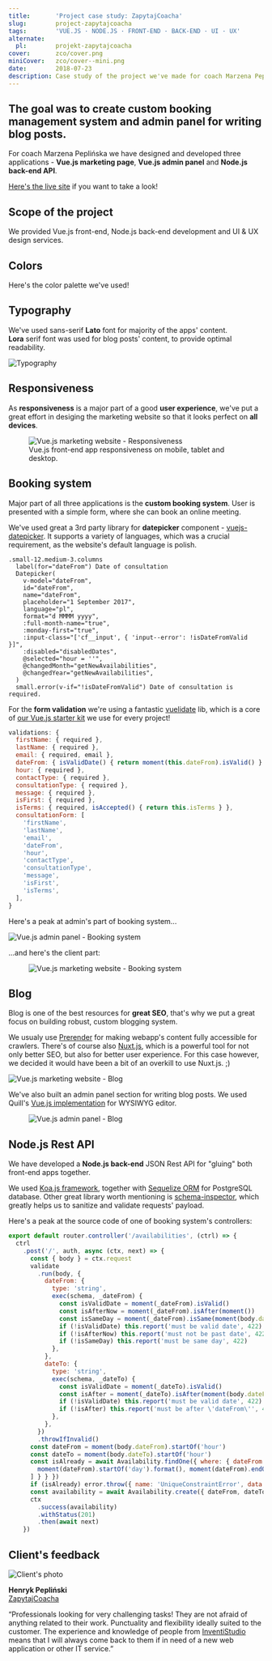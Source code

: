 ```yaml
---
title:       'Project case study: ZapytajCoacha'
slug:        project-zapytajcoacha
tags:        'VUE.JS · NODE.JS · FRONT‑END · BACK-END · UI · UX'
alternate:
  pl:        projekt-zapytajcoacha
cover:       zco/cover.png
miniCover:   zco/cover--mini.png
date:        2018-07-23
description: Case study of the project we've made for coach Marzena Peplińska. The goal was to create custom booking management system and admin panel for writing blog posts. We have designed and developed three applications - Vue.js marketing website, Vue.js admin panel and Node.js back-end API.
---
```


## The goal was to create custom booking management system and admin panel for writing blog posts.

For coach Marzena Peplińska we have designed and developed three applications - **Vue.js marketing page**, **Vue.js admin panel** and **Node.js back-end API**.  

[Here's the live site](https://zapytajcoacha.pl) if you want to take a look!

## Scope of the project

We provided Vue.js front-end, Node.js back-end development and UI & UX design services.

<blog-scope v-bind:active-scopes="['vue', 'node', 'design']"></blog-scope>

## Colors

Here's the color palette we've used!

<blog-color-palette v-bind:colors="[{ name: 'Java', hex: '#1ccea0' }, { name: 'Tarawera', hex: '#0d415b' }, { name: 'Amaranth', hex: '#ef2d56' }, { name: 'Orange peel', hex: '#ffa001' }]">
</blog-color-palette>

## Typography

We've used sans-serif **Lato** font for majority of the apps' content.  
**Lora** serif font was used for blog posts' content, to provide optimal readability.

![Typography](/static/blog/zco/typography.png)

## Responsiveness

As **responsiveness** is a major part of a good **user experience**, we've put a great effort in desiging the marketing website so that it looks perfect on **all devices**. 

<figure>
  <div class="blog-post__section--full-w">
    <img src="/static/blog/zco/vuejs-marketing-page-responsiveness.png" alt="Vue.js marketing website - Responsiveness" />
  </div>
  <figcaption>Vue.js front-end app responsiveness on mobile, tablet and desktop.</figcaption>
</figure>

## Booking system

Major part of all three applications is the **custom booking system**. User is presented with a simple form, where she can book an online meeting.  

We've used great a 3rd party library for **datepicker** component - [vuejs-datepicker](https://github.com/charliekassel/vuejs-datepicker). It supports a variety of languages, which was a crucial requirement, as the website's default language is polish.

```pug
.small-12.medium-3.columns
  label(for="dateFrom") Date of consultation
  Datepicker(
    v-model="dateFrom",
    id="dateFrom",
    name="dateFrom",
    placeholder="1 September 2017",
    language="pl",
    format="d MMMM yyyy",
    :full-month-name="true",
    :monday-first="true",
    :input-class="['cf__input', { 'input--error': !isDateFromValid }]",
    :disabled="disabledDates",
    @selected="hour = ''",
    @changedMonth="getNewAvailabilities",
    @changedYear="getNewAvailabilities",
  )
  small.error(v-if="!isDateFromValid") Date of consultation is required.
```

For the **form validation** we're using a fantastic [vuelidate](https://github.com/monterail/vuelidate) lib, which is a core of [our Vue.js starter kit](https://github.com/InventiStudio/vue-starter-kit) we use for every project!

```javascript
validations: {
  firstName: { required },
  lastName: { required },
  email: { required, email },
  dateFrom: { isValidDate() { return moment(this.dateFrom).isValid() } },
  hour: { required },
  contactType: { required },
  consultationType: { required },
  message: { required },
  isFirst: { required },
  isTerms: { required, isAccepted() { return this.isTerms } },
  consultationForm: [
    'firstName',
    'lastName',
    'email',
    'dateFrom',
    'hour',
    'contactType',
    'consultationType',
    'message',
    'isFirst',
    'isTerms',
  ],
}
```

Here's a peak at admin's part of booking system...

![Vue.js admin panel - Booking system](/static/blog/zco/vuejs-admin-panel-booking.png)

...and here's the client part:

<figure>
  <div class="blog-post__section--full-w">
    <img src="/static/blog/zco/vuejs-marketing-page-booking.png" alt="Vue.js marketing website - Booking system" />
  </div>
</figure>

## Blog

Blog is one of the best resources for **great SEO**, that's why we put a great focus on building robust, custom blogging system.  

We usualy use [Prerender](https://prerender.io/) for making webapp's content fully accessible for crawlers. There's of course also [Nuxt.js](https://nuxtjs.org/), which is a powerful tool for not only better SEO, but also for better user experience. For this case however, we decided it would have been a bit of an overkill to use Nuxt.js. ;)

![Vue.js marketing website - Blog](/static/blog/zco/vuejs-marketing-page-blog.png)

We've also built an admin panel section for writing blog posts. We used Quill's [Vue.js implementation](https://github.com/surmon-china/vue-quill-editor) for WYSIWYG editor.

<figure>
  <div class="blog-post__section--full-w">
    <img src="/static/blog/zco/vuejs-admin-panel-blog.png" alt="Vue.js admin panel - Blog" />
  </div>
</figure>

## Node.js Rest API

We have developed a **Node.js back-end** JSON Rest API for "gluing" both front-end apps together.  

We used [Koa.js framework](http://koajs.com/), together with [Sequelize ORM](http://docs.sequelizejs.com/) for PostgreSQL database. Other great library worth mentioning is [schema-inspector](https://github.com/Atinux/schema-inspector), which greatly helps us to sanitize and validate requests' payload.  

Here's a peak at the source code of one of booking system's controllers:

```javascript
export default router.controller('/availabilities', (ctrl) => {
  ctrl
    .post('/', auth, async (ctx, next) => {
      const { body } = ctx.request
      validate
        .run(body, {
          dateFrom: {
            type: 'string',
            exec(schema, _dateFrom) {
              const isValidDate = moment(_dateFrom).isValid()
              const isAfterNow = moment(_dateFrom).isAfter(moment())
              const isSameDay = moment(_dateFrom).isSame(moment(body.dateTo), 'day')
              if (!isValidDate) this.report('must be valid date', 422)
              if (!isAfterNow) this.report('must not be past date', 422)
              if (!isSameDay) this.report('must be same day', 422)
            },
          },
          dateTo: {
            type: 'string',
            exec(schema, _dateTo) {
              const isValidDate = moment(_dateTo).isValid()
              const isAfter = moment(_dateTo).isAfter(moment(body.dateFrom))
              if (!isValidDate) this.report('must be valid date', 422)
              if (!isAfter) this.report('must be after \'dateFrom\'', 422)
            },
          },
        })
        .throwIfInvalid()
      const dateFrom = moment(body.dateFrom).startOf('hour')
      const dateTo = moment(body.dateTo).startOf('hour')
      const isAlready = await Availability.findOne({ where: { dateFrom: { $between: [
        moment(dateFrom).startOf('day').format(), moment(dateFrom).endOf('day').format(),
      ] } } })
      if (isAlready) error.throw({ name: 'UniqueConstraintError', data: { dateFrom: ['must be unique day'] } })
      const availability = await Availability.create({ dateFrom, dateTo })
      ctx
        .success(availability)
        .withStatus(201)
        .then(await next)
    })
```

## Client's feedback

<div class="blog-post__client-feedback">
  <img src="/static/testimonials/henrykpeplinski.jpg" alt="Client's photo" />
  <p>
    <strong>Henryk Pepliński</strong>
    <br>
    <a href="https://zapytajcoacha.pl" target="_blank">ZapytajCoacha</a>
  </p>
</div>

“Professionals looking for very challenging tasks! They are not afraid of anything related to their work. Punctuality and flexibility ideally suited to the customer. The experience and knowledge of people from [InventiStudio](https://inventi.studio) means that I will always come back to them if in need of a new web application or other IT service.”
